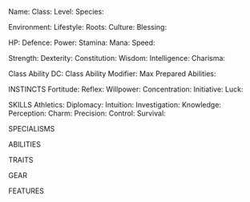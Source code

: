 Name:
Class:
Level:
Species:

Environment:
Lifestyle:
Roots:
Culture:
Blessing:

HP:
Defence:
Power:
Stamina:
Mana:
Speed:

Strength:
Dexterity:
Constitution:
Wisdom:
Intelligence:
Charisma:

Class Ability DC:
Class Ability Modifier:
Max Prepared Abilities:

INSTINCTS
Fortitude:
Reflex:
Willpower:
Concentration:
Initiative:
Luck:

SKILLS
Athletics:
Diplomacy:
Intuition:
Investigation:
Knowledge:
Perception:
Charm:
Precision:
Control:
Survival:

SPECIALISMS

ABILITIES

TRAITS

GEAR

FEATURES